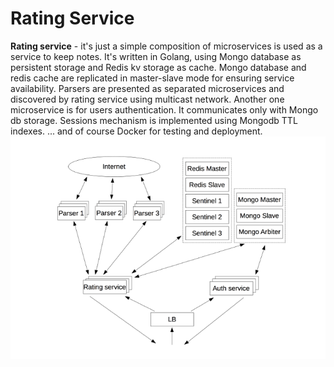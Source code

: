 Rating Service
========================
**Rating service** - it's just a simple composition of microservices is used as a service to keep notes.
It's written in Golang, using Mongo database as persistent storage and Redis kv storage as cache.
Mongo database and redis cache are replicated in master-slave mode for ensuring service availability.
Parsers are presented as separated microservices and discovered by rating service using multicast network.
Another one microservice is for users authentication. It communicates only with Mongo db storage.
Sessions mechanism is implemented using Mongodb TTL indexes.
... and of course Docker for testing and deployment.
![Scheme](https://github.com/dzendmitry/rating-service/blob/master/scheme.png)
